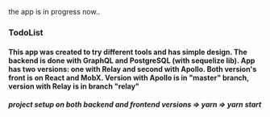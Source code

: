 the app is in progress now..

### TodoList 

#### This app was created to try different tools and has simple design. The backend is done with GraphQL and PostgreSQL (with sequelize lib). App has two versions: one with Relay and second with Apollo. Both version's front is on React and MobX. Version with Apollo is in "master" branch, version with Relay is in branch "relay"

##### project setup on both backend and frontend versions => yarn => yarn start